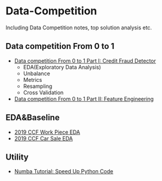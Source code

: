# Data-Competition
Including Data Competition notes, top solution analysis etc.

## Data competition From 0 to 1
- [Data competition From 0 to 1 Part I: Credit Fraud Detector](https://lambda-xmu.club/2018/08/15/Data-competition-From-0-to-1-Part-I/#1-data-competition-introduction)
  - EDA(Exploratory Data Analysis)
  - Unbalance
  - Metrics
  - Resampling
  - Cross Validation
 - [Data competition From 0 to 1 Part II: Feature Engineering](https://lambda-xmu.club/2018/08/22/Data-competition-From-0-to-1-Part-II/)

## EDA&Baseline
- [2019 CCF Work Piece EDA](http://lambda-xmu.club/2018/08/25/2019CCF-Work-Piece-EDA/)
- [2019 CCF Car Sale EDA](http://lambda-xmu.club/2018/08/27/2019CCF-Car-Sales-EDA/)


## Utility
- [Numba Tutorial: Speed Up Python Code](http://lambda-xmu.club/2018/08/20/Speed-Up-Python-Code/)


